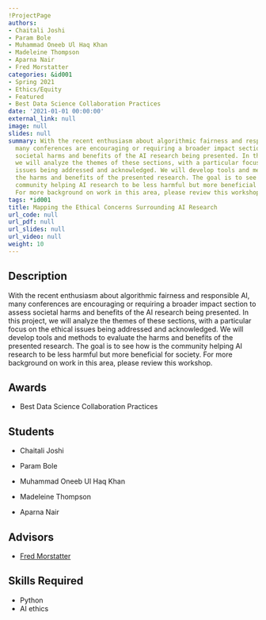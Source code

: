 ```yaml
---
!ProjectPage
authors:
- Chaitali Joshi
- Param Bole
- Muhammad Oneeb Ul Haq Khan
- Madeleine Thompson
- Aparna Nair
- Fred Morstatter
categories: &id001
- Spring 2021
- Ethics/Equity
- Featured
- Best Data Science Collaboration Practices
date: '2021-01-01 00:00:00'
external_link: null
image: null
slides: null
summary: With the recent enthusiasm about algorithmic fairness and responsible AI,
  many conferences are encouraging or requiring a broader impact section to assess
  societal harms and benefits of the AI research being presented. In this project,
  we will analyze the themes of these sections, with a particular focus on the ethical
  issues being addressed and acknowledged. We will develop tools and methods to evaluate
  the harms and benefits of the presented research. The goal is to see how is the
  community helping AI research to be less harmful but more beneficial for society.
  For more background on work in this area, please review this workshop.
tags: *id001
title: Mapping the Ethical Concerns Surrounding AI Research
url_code: null
url_pdf: null
url_slides: null
url_video: null
weight: 10
---
```

## Description

With the recent enthusiasm about algorithmic fairness and responsible AI, many conferences are encouraging or requiring a broader impact section to assess societal harms and benefits of the AI research being presented. In this project, we will analyze the themes of these sections, with a particular focus on the ethical issues being addressed and acknowledged. We will develop tools and methods to evaluate the harms and benefits of the presented research. The goal is to see how is the community helping AI research to be less harmful but more beneficial for society. For more background on work in this area, please review this workshop.



## Awards
* Best Data Science Collaboration Practices





## Students

* Chaitali Joshi

* Param Bole

* Muhammad Oneeb Ul Haq Khan

* Madeleine Thompson

* Aparna Nair

## Advisors

* [Fred Morstatter](../../../author/fred-morstatter)

## Skills Required


* Python
* AI ethics